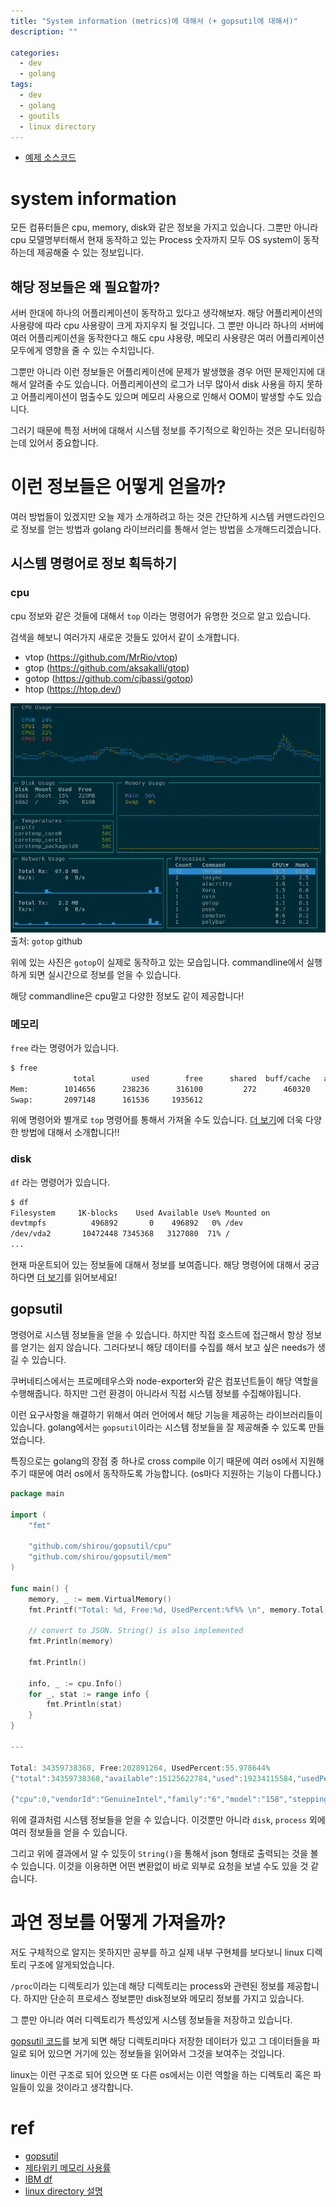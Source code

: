 ```yaml
---
title: "System information (metrics)에 대해서 (+ gopsutil에 대해서)"
description: ""

categories: 
  - dev
  - golang
tags:
  - dev
  - golang
  - goutils
  - linux directory
---
```


- [예제 소스코드](https://github.com/BaeJi77/blog-code/tree/main/2021-12/gopsutil)

# system information

모든 컴퓨터들은 cpu, memory, disk와 같은 정보을 가지고 있습니다. 그뿐만 아니라 cpu 모델명부터해서 현재 동작하고 있는 Process 숫자까지 모두 OS system이 동작하는데 제공해줄 수 있는 정보입니다. 

## 해당 정보들은 왜 필요할까?

서버 한대에 하나의 어플리케이션이 동작하고 있다고 생각해보자. 해당 어플리케이션의 사용량에 따라 cpu 사용량이 크게 자지우지 될 것입니다. 그 뿐만 아니라 하나의 서버에 여러 어플리케이션을 동작한다고 해도 cpu 샤용량, 메모리 사용량은 여러 어플리케이션 모두에게 영향을 줄 수 있는 수치입니다. 

그뿐만 아니라 이런 정보들은 어플리케이션에 문제가 발생했을 경우 어떤 문제인지에 대해서 알려줄 수도 있습니다. 어플리케이션의 로그가 너무 많아서 disk 사용을 하지 못하고 어플리케이션이 멈출수도 있으며 메모리 사용으로 인해서 OOM이 발생할 수도 있습니다.

그러기 때문에 특정 서버에 대해서 시스템 정보를 주기적으로 확인하는 것은 모니터링하는데 있어서 중요합니다.

# 이런 정보들은 어떻게 얻을까?

여러 방법들이 있겠지만 오늘 제가 소개하려고 하는 것은 간단하게 시스템 커맨드라인으로 정보를 얻는 방법과 golang 라이브러리를 통해서 얻는 방법을 소개해드리겠습니다.

## 시스템 명령어로 정보 획득하기

### cpu 

cpu 정보와 같은 것들에 대해서 `top` 이라는 명령어가 유명한 것으로 알고 있습니다. 

검색을 해보니 여러가지 새로운 것들도 있어서 같이 소개합니다.
- vtop (https://github.com/MrRio/vtop)
- gtop (https://github.com/aksakalli/gtop)
- gotop (https://github.com/cjbassi/gotop)
- htop (https://htop.dev/)

![gotop](/assets/images/2021-12-18-gopsutil/demo.gif)
출처: `gotop` github


위에 있는 사진은 `gotop`이 실제로 동작하고 있는 모습입니다. commandline에서 실행하게 되면 실시간으로 정보를 얻을 수 있습니다.

해당 commandline은 cpu말고 다양한 정보도 같이 제공합니다!

### 메모리

`free` 라는 명령어가 있습니다.

``` bash
$ free
              total        used        free      shared  buff/cache   available
Mem:        1014656      238236      316100         272      460320      756196
Swap:       2097148      161536     1935612
```

위에 명령어와 별개로 `top` 명령어를 통해서 가져올 수도 있습니다. [더 보기](https://zetawiki.com/wiki/%EB%A6%AC%EB%88%85%EC%8A%A4_%EB%A9%94%EB%AA%A8%EB%A6%AC_%EC%82%AC%EC%9A%A9%EB%A5%A0_%ED%99%95%EC%9D%B8)에 더욱 다양한 방법에 대해서 소개합니다!!

### disk

`df` 라는 명령어가 있습니다.

``` bash
$ df
Filesystem     1K-blocks    Used Available Use% Mounted on
devtmpfs          496892       0    496892   0% /dev
/dev/vda2       10472448 7345368   3127080  71% /
...
```

현재 마운트되어 있는 정보들에 대해서 정보를 보여줍니다. 해당 명령어에 대해서 궁금하다면 [더 보기](https://www.ibm.com/docs/ko/aix/7.2?topic=system-displaying-available-space-file-df-command)를 읽어보세요!

## gopsutil

명령어로 시스템 정보들을 얻을 수 있습니다. 하지만 직접 호스트에 접근해서 항상 정보를 얻기는 쉽지 않습니다. 그러다보니 해당 데이터를 수집를 해서 보고 싶은 needs가 생길 수 있습니다. 

쿠버네티스에서는 프로메테우스와 node-exporter와 같은 컴포넌트들이 해당 역할을 수행해줍니다. 하지만 그런 환경이 아니라서 직접 시스템 정보를 수집해야됩니다. 

이런 요구사항을 해결하기 위해서 여러 언어에서 해당 기능을 제공하는 라이브러리들이 있습니다. golang에서는 `gopsutil`이라는 시스템 정보들을 잘 제공해줄 수 있도록 만들었습니다. 

특징으로는 golang의 장점 중 하나로 cross compile 이기 때문에 여러 os에서 지원해주기 때문에 여러 os에서 동작하도록 가능합니다. (os마다 지원하는 기능이 다릅니다.)

``` go
package main

import (
	"fmt"

	"github.com/shirou/gopsutil/cpu"
	"github.com/shirou/gopsutil/mem"
)

func main() {
	memory, _ := mem.VirtualMemory()
	fmt.Printf("Total: %d, Free:%d, UsedPercent:%f%% \n", memory.Total, memory.Free, memory.UsedPercent)

	// convert to JSON. String() is also implemented
	fmt.Println(memory)

	fmt.Println()

	info, _ := cpu.Info()
	for _, stat := range info {
		fmt.Println(stat)
	}
}

---

Total: 34359738368, Free:202891264, UsedPercent:55.978644% 
{"total":34359738368,"available":15125622784,"used":19234115584,"usedPercent":55.97864389419556,"free":202891264,"active":14810374144,"inactive":14922731520,"wired":3149877248,"laundry":0,"buffers":0,"cached":0,"writeback":0,"dirty":0,"writebacktmp":0,"shared":0,"slab":0,"sreclaimable":0,"sunreclaim":0,"pagetables":0,"swapcached":0,"commitlimit":0,"committedas":0,"hightotal":0,"highfree":0,"lowtotal":0,"lowfree":0,"swaptotal":0,"swapfree":0,"mapped":0,"vmalloctotal":0,"vmallocused":0,"vmallocchunk":0,"hugepagestotal":0,"hugepagesfree":0,"hugepagesize":0}

{"cpu":0,"vendorId":"GenuineIntel","family":"6","model":"158","stepping":10,"physicalId":"","coreId":"","cores":6,"modelName":"Intel(R) Core(TM) i5-8500 CPU @ 3.00GHz","mhz":3000,"cacheSize":256,"flags":["fpu","vme","de","pse","tsc","msr","pae","mce","cx8","apic","sep","mtrr","pge","mca","cmov","pat","pse36","clfsh","ds","acpi","mmx","fxsr","sse","sse2","ss","htt","tm","pbe","sse3","pclmulqdq","dtes64","mon","dscpl","vmx","smx","est","tm2","ssse3","fma","cx16","tpr","pdcm","sse4.1","sse4.2","x2apic","movbe","popcnt","aes","pcid","xsave","osxsave","seglim64","tsctmr","avx1.0","rdrand","f16c","rdwrfsgs","tsc_thread_offset","sgx","bmi1","hle","avx2","smep","bmi2","erms","invpcid","rtm","fpu_csds","mpx","rdseed","adx","smap","clfsopt","ipt","sgxlc","mdclear","tsxfa","ibrs","stibp","l1df","ssbd","syscall","xd","1gbpage","em64t","lahf","lzcnt","prefetchw","rdtscp","tsci"],"microcode":""}

```

위에 결과처럼 시스템 정보들을 얻을 수 있습니다. 이것뿐만 아니라 `disk`, `process` 외에 여러 정보들을 얻을 수 있습니다. 

그리고 위에 결과에서 알 수 있듯이 `String()`을 통해서 json 형태로 출력되는 것을 볼 수 있습니다. 이것을 이용하면 어떤 변환없이 바로 외부로 요청을 보낼 수도 있을 것 같습니다.

# 과연 정보를 어떻게 가져올까?

저도 구체적으로 알지는 못하지만 공부를 하고 실제 내부 구현체를 보다보니 linux 디렉토리 구조에 알게되었습니다.

`/proc`이라는 디렉토리가 있는데 해당 디렉토리는 process와 관련된 정보를 제공합니다. 하지만 단순히 프로세스 정보뿐만 disk정보와 메모리 정보를 가지고 있습니다.

그 뿐만 아니라 여러 디렉토리가 특성있게 시스템 정보들을 저장하고 있습니다.

[gopsutil 코드](https://github.com/shirou/gopsutil/blob/c6bccaff3b394c7108aa522999111214fe541bd4/internal/common/common.go#L331-L353)를 보게 되면 해당 디렉토리마다 저장한 데이터가 있고 그 데이터들을 파일로 되어 있으면 거기에 있는 정보들을 읽어와서 그것을 보여주는 것입니다. 

linux는 이런 구조로 되어 있으면 또 다른 os에서는 이런 역할을 하는 디렉토리 혹은 파일들이 있을 것이라고 생각합니다.

# ref

- [gopsutil](https://github.com/shirou/gopsutil)
- [제타위키 메모리 사용률](https://zetawiki.com/wiki/%EB%A6%AC%EB%88%85%EC%8A%A4_%EB%A9%94%EB%AA%A8%EB%A6%AC_%EC%82%AC%EC%9A%A9%EB%A5%A0_%ED%99%95%EC%9D%B8)
- [IBM df](https://www.ibm.com/docs/ko/aix/7.2?topic=system-displaying-available-space-file-df-command)
- [linux directory 설명](https://wlgnschlkkk.tistory.com/62)
